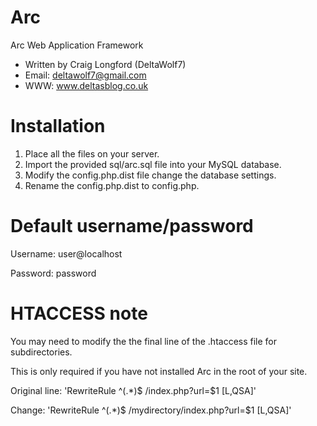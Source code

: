 Arc
=====

Arc Web Application Framework
 - Written by Craig Longford (DeltaWolf7)
 - Email: deltawolf7@gmail.com
 - WWW: www.deltasblog.co.uk

Installation
============
1. Place all the files on your server.
2. Import the provided sql/arc.sql file into your MySQL database.
3. Modify the config.php.dist file change the database settings.
4. Rename the config.php.dist to config.php.

Default username/password
=========================
Username: user@localhost

Password: password

HTACCESS note
=============
You may need to modify the the final line of the .htaccess file for subdirectories.

This is only required if you have not installed Arc in the root of your site.

Original line: 'RewriteRule ^(.*)$ /index.php?url=$1 [L,QSA]'

Change: 'RewriteRule ^(.*)$ /mydirectory/index.php?url=$1 [L,QSA]'
